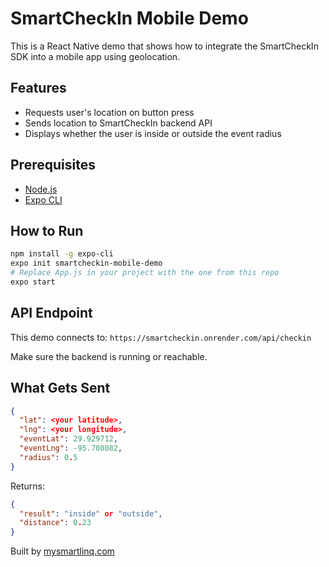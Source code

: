 # SmartCheckIn Mobile Demo

This is a React Native demo that shows how to integrate the SmartCheckIn SDK into a mobile app using geolocation.

## Features
- Requests user's location on button press
- Sends location to SmartCheckIn backend API
- Displays whether the user is inside or outside the event radius

## Prerequisites
- [Node.js](https://nodejs.org/)
- [Expo CLI](https://docs.expo.dev/get-started/installation/)

## How to Run

```bash
npm install -g expo-cli
expo init smartcheckin-mobile-demo
# Replace App.js in your project with the one from this repo
expo start
```

## API Endpoint

This demo connects to:
`https://smartcheckin.onrender.com/api/checkin`

Make sure the backend is running or reachable.

## What Gets Sent

```json
{
  "lat": <your latitude>,
  "lng": <your longitude>,
  "eventLat": 29.929712,
  "eventLng": -95.708082,
  "radius": 0.5
}
```

Returns:
```json
{
  "result": "inside" or "outside",
  "distance": 0.23
}
```

Built by [mysmartlinq.com](https://mysmartlinq.com)
